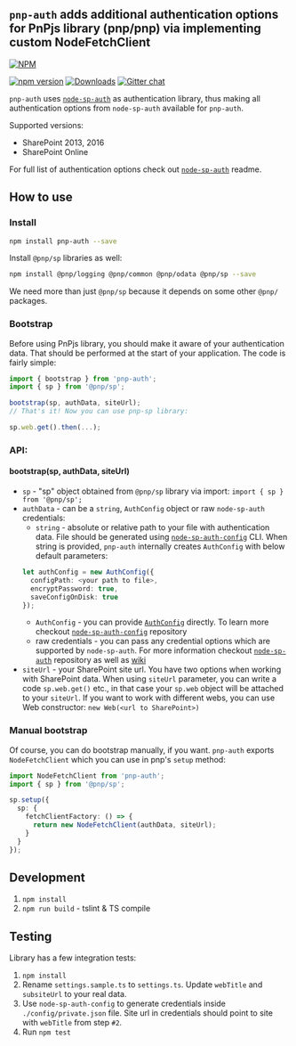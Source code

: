 ## `pnp-auth` adds additional authentication options for PnPjs library (pnp/pnp) via implementing custom NodeFetchClient

[![NPM](https://nodei.co/npm/pnp-auth.png?mini=true&downloads=true&downloadRank=true&stars=true)](https://nodei.co/npm/pnp-auth/)

[![npm version](https://badge.fury.io/js/pnp-auth.svg)](https://badge.fury.io/js/pnp-auth)
[![Downloads](https://img.shields.io/npm/dm/pnp-auth.svg)](https://www.npmjs.com/package/pnp-auth)
[![Gitter chat](https://badges.gitter.im/gitterHQ/gitter.png)](https://gitter.im/sharepoint-node/Lobby)

`pnp-auth` uses [`node-sp-auth`](https://github.com/s-KaiNet/node-sp-auth) as authentication library, thus making all authentication options from `node-sp-auth` available for `pnp-auth`.

Supported versions:

- SharePoint 2013, 2016
- SharePoint Online

For full list of authentication options check out [`node-sp-auth`](https://github.com/s-KaiNet/node-sp-auth) readme.

## How to use

### Install

```bash
npm install pnp-auth --save
```

Install `@pnp/sp` libraries as well:

```bash
npm install @pnp/logging @pnp/common @pnp/odata @pnp/sp --save
```

We need more than just `@pnp/sp` because it depends on some other `@pnp/` packages.

### Bootstrap

Before using PnPjs library, you should make it aware of your authentication data. That should be performed at the start of your application. The code is fairly simple:

```TypeScript
import { bootstrap } from 'pnp-auth';
import { sp } from '@pnp/sp';

bootstrap(sp, authData, siteUrl); 
// That's it! Now you can use pnp-sp library:

sp.web.get().then(...);
```

### API:

#### bootstrap(sp, authData, siteUrl)

- `sp` - "sp" object obtained from `@pnp/sp` library via import: `import { sp } from '@pnp/sp';`
- `authData` - can be a `string`, `AuthConfig` object or raw `node-sp-auth` credentials:
  - `string` - absolute or relative path to your file with authentication data. File should be generated using [`node-sp-auth-config`](https://github.com/koltyakov/node-sp-auth-config) CLI. When string is provided, `pnp-auth` internally creates `AuthConfig` with below default parameters:
  ```TypeScript
  let authConfig = new AuthConfig({
    configPath: <your path to file>,
    encryptPassword: true,
    saveConfigOnDisk: true
  });
  ```
  - `AuthConfig` - you can provide [`AuthConfig`](https://github.com/koltyakov/node-sp-auth-config#usage-in-typescript) directly. To learn more checkout [`node-sp-auth-config`](https://github.com/koltyakov/node-sp-auth-config) repository
  - raw credentials - you can pass any credential options which are supported by `node-sp-auth`. For more information checkout [`node-sp-auth`](https://github.com/s-KaiNet/node-sp-auth) repository as well as [wiki](https://github.com/s-KaiNet/node-sp-auth/wiki)
- `siteUrl` - your SharePoint site url. You have two options when working with SharePoint data. When using `siteUrl` parameter, you can write a code `sp.web.get()` etc., in that case your `sp.web` object will be attached to your `siteUrl`. If you want to work with different webs, you can use Web constructor: `new Web(<url to SharePoint>)`

### Manual bootstrap
 
Of course, you can do bootstrap manually, if you want. `pnp-auth` exports `NodeFetchClient` which you can use in pnp's `setup` method:

```TypeScript
import NodeFetchClient from 'pnp-auth';
import { sp } from '@pnp/sp';

sp.setup({
  sp: {
    fetchClientFactory: () => {
      return new NodeFetchClient(authData, siteUrl);
    }
  }
});
```

## Development

1. `npm install`
2. `npm run build` - tslint & TS compile

## Testing

Library has a few integration tests:

1. `npm install`
2. Rename `settings.sample.ts` to `settings.ts`. Update `webTitle` and `subsiteUrl` to your real data.
3. Use `node-sp-auth-config` to generate credentials inside `./config/private.json` file. Site url in credentials should point to site with `webTitle` from step `#2`.
4. Run `npm test`
